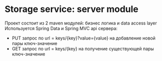 # Storage service: server module

Проект состоит из 2 maven модулей: бизнес логика и data access layer
Используется Spring Data и Spring MVC
api сервера:
- PUT запрос по url = keys/{key}?value={value} на добавление новой пары ключ-значение
- GET запрос по url = keys/{key} на получение существующей пары ключ-значение
